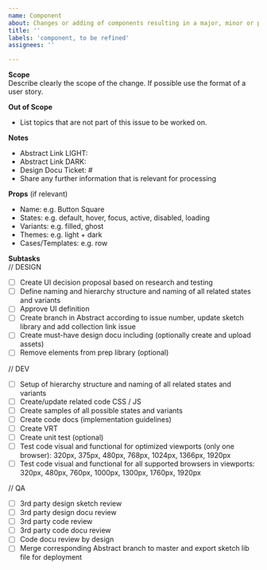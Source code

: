 ```yaml
---
name: Component
about: Changes or adding of components resulting in a major, minor or patch release
title: ''
labels: 'component, to be refined'
assignees: ''

---
```


**Scope**  
Describe clearly the scope of the change. If possible use the format of a user story.

**Out of Scope**  
- List topics that are not part of this issue to be worked on.

**Notes**  
- Abstract Link LIGHT:
- Abstract Link DARK:
- Design Docu Ticket: #
- Share any further information that is relevant for processing

**Props** (if relevant)  
- Name: e.g. Button Square
- States: e.g. default, hover, focus, active, disabled, loading
- Variants: e.g. filled, ghost
- Themes: e.g. light + dark
- Cases/Templates: e.g. row

**Subtasks**  
// DESIGN
- [ ] Create UI decision proposal based on research and testing
- [ ] Define naming and hierarchy structure and naming of all related states and variants
- [ ] Approve UI definition
- [ ] Create branch in Abstract according to issue number, update sketch library and add collection link issue
- [ ] Create must-have design docu including (optionally create and upload assets)
- [ ] Remove elements from prep library (optional)

// DEV
- [ ] Setup of hierarchy structure and naming of all related states and variants
- [ ] Create/update related code CSS / JS
- [ ] Create samples of all possible states and variants
- [ ] Create code docs (implementation guidelines)
- [ ] Create VRT
- [ ] Create unit test (optional)
- [ ] Test code visual and functional for optimized viewports (only one browser): 320px, 375px, 480px, 768px, 1024px, 1366px, 1920px
- [ ] Test code visual and functional for all supported browsers in viewports: 320px, 480px, 760px, 1000px, 1300px, 1760px, 1920px

// QA
- [ ] 3rd party design sketch review
- [ ] 3rd party design docu review
- [ ] 3rd party code review
- [ ] 3rd party code docu review
- [ ] Code docu review by design 
- [ ] Merge corresponding Abstract branch to master and export sketch lib file for deployment
